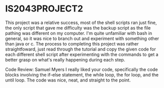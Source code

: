 # IS2043PROJECT2

This project was a relative success, most of the shell scripts ran just fine, the only script that gave me difficulty was the backup script as the file pathing was different on my computer. I'm quite unfamiliar with bash in general, so it was nice to branch out and experiment with something other than java or c. The process to completing this project was rather straightfoward, just read through the tutorial and copy the given code for each different shell script after experimenting with the commands to get a better grasp on what's really happening during each step.

Code Review: Samuel Myers
I really liked your code, specifically the code blocks involving the if-else statement, the while loop, the for loop, and the until loop. The code was nice, neat, and straight to the point. 
